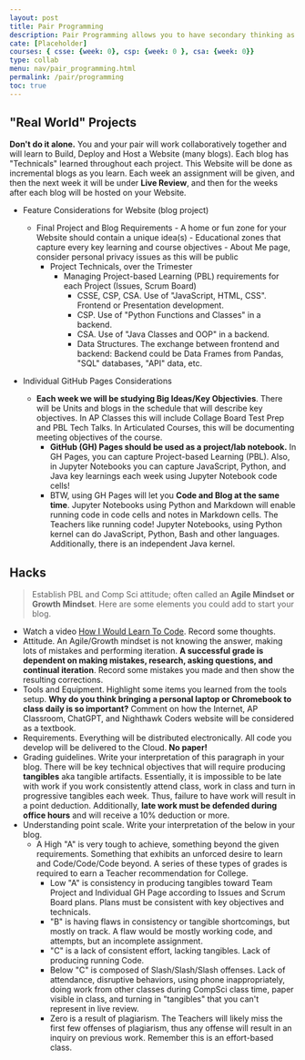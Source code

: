 ```yaml
---
layout: post
title: Pair Programming
description: Pair Programming allows you to have secondary thinking as you work, not just a reflection after you are done, but real-time support.
cate: [Placeholder]
courses: { csse: {week: 0}, csp: {week: 0 }, csa: {week: 0}}
type: collab
menu: nav/pair_programming.html
permalink: /pair/programming
toc: true
---
```


## "Real World" Projects

**Don't do it alone.** You and your pair will work collaboratively together and will learn to Build, Deploy and Host a Website (many blogs).  Each blog has "Technicals" learned throughout each project.  This Website will be done as incremental blogs as you learn.  Each week an assignment will be given, and then the next week it will be under **Live Review**, and then for the weeks after each blog will be hosted on your Website.

- Feature Considerations for Website (blog project)
  - Final Project and Blog Requirements
        - A home or fun zone for your Website should contain a unique idea(s)
        - Educational zones that capture every key learning and course objectives
        - About Me page, consider personal privacy issues as this will be public
    - Project Technicals, over the Trimester
      - Managing Project-based Learning (PBL) requirements for each Project (Issues, Scrum Board)
        - CSSE, CSP, CSA. Use of "JavaScript, HTML, CSS". Frontend or Presentation development.
        - CSP. Use of "Python Functions and Classes" in a backend.
        - CSA. Use of "Java Classes and OOP" in a backend.
        - Data Structures.  The exchange between frontend and backend: Backend could be Data Frames from Pandas, "SQL"  databases, "API" data, etc.

- Individual GitHub Pages Considerations
  - **Each week we will be studying Big Ideas/Key Objectivies**.  There will be Units and blogs in the schedule that will describe key objectives. In AP Classes this will include Collage Board Test Prep and PBL Tech Talks. In Articulated Courses, this will be documenting meeting objectives of the course.
    - **GitHub (GH) Pages should be used as a project/lab notebook.** In GH Pages, you can capture Project-based Learning (PBL).  Also, in Jupyter Notebooks you can capture JavaScript, Python, and Java key learnings each week using Jupyter Notebook code cells!  
    - BTW, using GH Pages will let you **Code and Blog at the same time**.  Jupyter Notebooks using Python and Markdown will enable running code in code cells and notes in Markdown cells. The Teachers like running code!  Jupyter Notebooks, using Python kernel can do JavaScript, Python, Bash and other languages. Additionally, there is an independent Java kernel.

## Hacks

> Establish PBL and Comp Sci attitude; often called an **Agile Mindset or Growth Mindset**.  Here are some elements you could add to start your blog.

- Watch a video [How I Would Learn To Code](https://www.youtube.com/watch?v=k9WqpQp8VSU).  Record some thoughts.
- Attitude.  An Agile/Growth mindset is not knowing the answer, making lots of mistakes and performing iteration.  **A successful grade is dependent on making mistakes, research, asking questions, and continual iteration**.  Record some mistakes you made and then show the resulting corrections.
- Tools and Equipment. Highlight some items you learned from the tools setup.   **Why do you think bringing a personal laptop or Chromebook to class daily is so important?**  Comment on how the Internet, AP Classroom, ChatGPT, and Nighthawk Coders website will be considered as a textbook.  
- Requirements. Everything will be distributed electronically.  All code you develop will be delivered to the Cloud. **No paper!**
- Grading guidelines. Write your interpretation of this paragraph in your blog.  There will be key technical objectives that will require producing **tangibles** aka tangible artifacts. Essentially, it is impossible to be late with work if you work consistently attend class, work in class and turn in progressive tangibles each week.  Thus, failure to have work will result in a point deduction.  Additionally, **late work must be defended during office hours** and will receive a 10% deduction or more.
- Understanding point scale.  Write your interpretation of the below in your blog.
  - A High "A" is very tough to achieve, something beyond the given requirements.  Something that exhibits an unforced desire to learn and Code/Code/Code beyond.  A series of these types of grades is required to earn a Teacher recommendation for College.
    - Low "A" is consistency in producing tangibles toward Team Project and Individual GH Page according to Issues and Scrum Board plans.   Plans must be consistent with key objectives and technicals.
    - "B" is having flaws in consistency or tangible shortcomings, but mostly on track.  A flaw would be mostly working code, and attempts, but an incomplete assignment.
    - "C" is a lack of consistent effort, lacking tangibles. Lack of producing running Code.
    - Below "C" is composed of Slash/Slash/Slash offenses. Lack of attendance, disruptive behaviors, using phone inappropriately, doing work from other classes during CompSci class time, paper visible in class, and turning in "tangibles" that you can't represent in live review.
    - Zero is a result of plagiarism.  The Teachers will likely miss the first few offenses of plagiarism, thus any offense will result in an inquiry on previous work. Remember this is an effort-based class.

